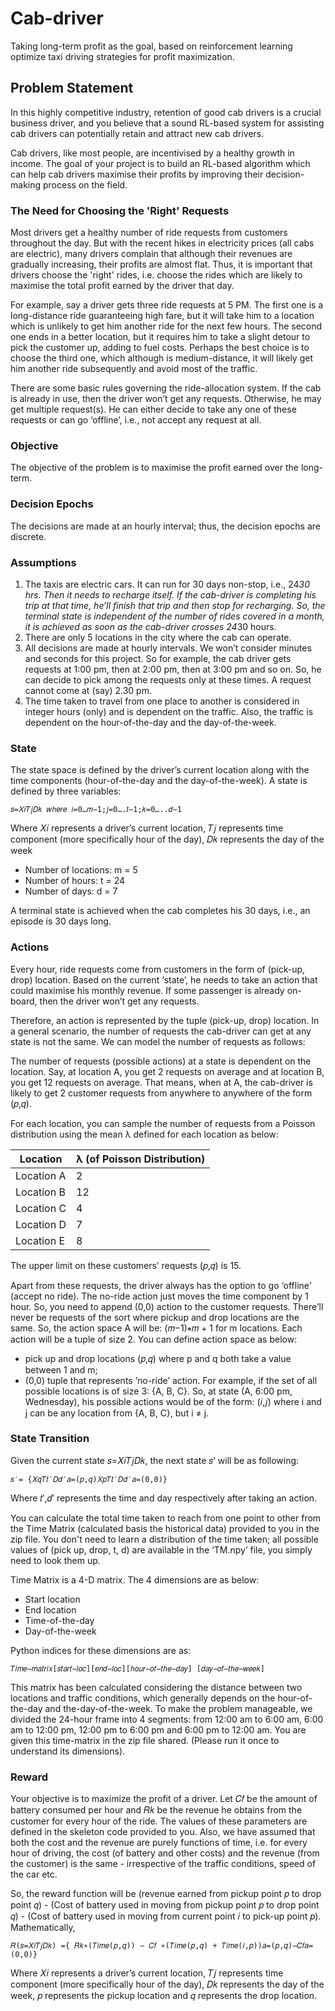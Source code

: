 Cab-driver
============
Taking long-term profit as the goal, based on reinforcement learning optimize taxi driving strategies for profit maximization.

## Problem Statement
In this highly competitive industry, retention of good cab drivers is a crucial business driver, and you believe that a sound RL-based system for assisting cab drivers can potentially retain and attract new cab drivers. 

Cab drivers, like most people, are incentivised by a healthy growth in income. The goal of your project is to build an RL-based algorithm which can help cab drivers maximise their profits by improving their decision-making process on the field.

### The Need for Choosing the 'Right' Requests
Most drivers get a healthy number of ride requests from customers throughout the day. But with the recent hikes in electricity prices (all cabs are electric), many drivers complain that although their revenues are gradually increasing, their profits are almost flat. Thus, it is important that drivers choose the 'right' rides, i.e. choose the rides which are likely to maximise the total profit earned by the driver that day. 

For example, say a driver gets three ride requests at 5 PM. The first one is a long-distance ride guaranteeing high fare, but it will take him to a location which is unlikely to get him another ride for the next few hours. The second one ends in a better location, but it requires him to take a slight detour to pick the customer up, adding to fuel costs. Perhaps the best choice is to choose the third one, which although is medium-distance, it will likely get him another ride subsequently and avoid most of the traffic. 

There are some basic rules governing the ride-allocation system. If the cab is already in use, then the driver won’t get any requests. Otherwise, he may get multiple request(s). He can either decide to take any one of these requests or can go ‘offline’, i.e., not accept any request at all.

### Objective
The objective of the problem is to maximise the profit earned over the long-term.

### Decision Epochs
The decisions are made at an hourly interval; thus, the decision epochs are discrete.

### Assumptions
1. The taxis are electric cars. It can run for 30 days non-stop, i.e., 24*30 hrs. Then it needs to recharge itself. If the cab-driver is completing his trip at that time, he’ll finish that trip and then stop for recharging. So, the terminal state is independent of the number of rides covered in a month, it is achieved as soon as the cab-driver crosses 24*30 hours.
2. There are only 5 locations in the city where the cab can operate.
3. All decisions are made at hourly intervals. We won’t consider minutes and seconds for this project. So for example, the cab driver gets requests at 1:00 pm, then at 2:00 pm, then at 3:00 pm and so on. So, he can decide to pick among the requests only at these times. A request cannot come at (say) 2.30 pm.
4. The time taken to travel from one place to another is considered in integer hours (only) and is dependent on the traffic. Also, the traffic is dependent on the hour-of-the-day and the day-of-the-week.

### State
The state space is defined by the driver’s current location along with the time components (hour-of-the-day and the day-of-the-week). A state is defined by three variables:
```
𝑠=𝑋𝑖𝑇𝑗𝐷𝑘 𝑤ℎ𝑒𝑟𝑒 𝑖=0…𝑚−1;𝑗=0….𝑡−1;𝑘=0…..𝑑−1
```
Where 𝑋𝑖 represents a driver’s current location, 𝑇𝑗 represents time component (more specifically hour of the day), 𝐷𝑘 represents the day of the week
- Number of locations: m = 5
- Number of hours: t = 24
- Number of days: d = 7

A terminal state is achieved when the cab completes his 30 days, i.e., an episode is 30 days long.

### Actions
Every hour, ride requests come from customers in the form of (pick-up, drop) location. Based on the current ‘state’, he needs to take an action that could maximise his monthly revenue. If some passenger is already on-board, then the driver won’t get any requests.

Therefore, an action is represented by the tuple (pick-up, drop) location. In a general scenario, the number of requests the cab-driver can get at any state is not the same. We can model the number of requests as follows:

The number of requests (possible actions) at a state is dependent on the location. Say, at location A, you get 2 requests on average and at location B, you get 12 requests on average. That means, when at A, the cab-driver is likely to get 2 customer requests from anywhere to anywhere of the form (𝑝,𝑞).

For each location, you can sample the number of requests from a Poisson distribution using the mean λ defined for each location as below:

| Location   | λ (of Poisson Distribution) |
| ---------- | --------------------------- |
| Location A | 2                           |
| Location B | 12                          |
| Location C | 4                           |
| Location D | 7                           |
| Location E | 8                           |

The upper limit on these customers’ requests (𝑝,𝑞) is 15.

Apart from these requests, the driver always has the option to go ‘offline’ (accept no ride). The no-ride action just moves the time component by 1 hour. So, you need to append (0,0) action to the customer requests.
There’ll never be requests of the sort where pickup and drop locations are the same. So, the action space A will be: (𝑚−1)∗𝑚 + 1 for m locations. Each action will be a tuple of size 2. You can define action space as below:
- pick up and drop locations (𝑝,𝑞) where p and q both take a value between 1 and m;
- (0,0) tuple that represents ’no-ride’ action.
For example, if the set of all possible locations is of size 3: {A, B, C}. So, at state (A, 6:00 pm, Wednesday), his possible actions would be of the form: (𝑖,𝑗) where i and j can be any location from {A, B, C}, but i ≠ j.

### State Transition
Given the current state 𝑠=𝑋𝑖𝑇𝑗𝐷𝑘, the next state 𝑠’ will be as following:
```
𝑠′= {𝑋𝑞𝑇𝑡′𝐷𝑑′𝑎=(𝑝,𝑞)𝑋𝑝𝑇𝑡′𝐷𝑑′𝑎=(0,0)}
```
Where 𝑡′,𝑑′ represents the time and day respectively after taking an action.

You can calculate the total time taken to reach from one point to other from the Time Matrix (calculated basis the historical data) provided to you in the zip file. You don't need to learn a distribution of the time taken; all possible values of (pick up, drop, t, d) are available in the ‘TM.npy’ file, you simply need to look them up.

Time Matrix is a 4-D matrix. The 4 dimensions are as below:
- Start location
- End location
- Time-of-the-day
- Day-of-the-week

Python indices for these dimensions are as:
```
𝑇𝑖𝑚𝑒−𝑚𝑎𝑡𝑟𝑖𝑥[𝑠𝑡𝑎𝑟𝑡−𝑙𝑜𝑐][𝑒𝑛𝑑−𝑙𝑜𝑐][ℎ𝑜𝑢𝑟−𝑜𝑓−𝑡ℎ𝑒−𝑑𝑎𝑦] [𝑑𝑎𝑦−𝑜𝑓−𝑡ℎ𝑒−𝑤𝑒𝑒𝑘]
```

This matrix has been calculated considering the distance between two locations and traffic conditions, which generally depends on the hour-of-the-day and the-day-of-the-week. To make the problem manageable, we divided the 24-hour frame into 4 segments:
from 12:00 am to 6:00 am, 6:00 am to 12:00 pm, 12:00 pm to 6:00 pm and 6:00 pm to 12:00 am.
You are given this time-matrix in the zip file shared. (Please run it once to understand its dimensions).

### Reward
Your objective is to maximize the profit of a driver. Let 𝐶𝑓 be the amount of battery consumed per hour and 𝑅𝑘 be the revenue he obtains from the customer for every hour of the ride. The values of these parameters are defined in the skeleton code provided to you. Also, we have assumed that both the cost and the revenue are purely functions of time, i.e. for every hour of driving, the cost (of battery and other costs) and the revenue (from the customer) is the same - irrespective of the traffic conditions, speed of the car etc.

So, the reward function will be (revenue earned from pickup point 𝑝 to drop point 𝑞) - (Cost of battery used in moving from pickup point 𝑝 to drop point 𝑞) - (Cost of battery used in moving from current point 𝑖 to pick-up point 𝑝). Mathematically,

```
𝑅(𝑠=𝑋𝑖𝑇𝑗𝐷𝑘) ={ 𝑅𝑘∗(𝑇𝑖𝑚𝑒(𝑝,𝑞)) − 𝐶𝑓 ∗(𝑇𝑖𝑚𝑒(𝑝,𝑞) + 𝑇𝑖𝑚𝑒(𝑖,𝑝))𝑎=(𝑝,𝑞)−𝐶𝑓𝑎=(0,0)}
```

Where 𝑋𝑖 represents a driver’s current location, 𝑇𝑗 represents time component (more specifically hour of the day), 𝐷𝑘 represents the day of the week, 𝑝 represents the pickup location and 𝑞 represents the drop location.